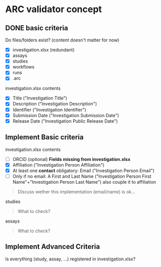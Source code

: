 # ARC validator concept

## DONE basic criteria

Do files/folders exist? (content doesn't matter for now)

- [x] investigation.xlsx (redundant)
- [x] assays
- [x] studies
- [x] workflows
- [x] runs
- [x] .arc

investigation.xlsx contents

- [x] Title ("Investigation Title")
- [x] Description ("Investigation Description")
- [x] Identifier ("Investigation Identifier")
- [x] Submission Date ("Investigation Submission Date")
- [x] Release Date ("Investigation Public Release Date")

## Implement Basic criteria

investigation.xlsx contents

- [ ] ORCID (optional) **Fields missing from investigation.xlsx**
- [x] Affiliation ("Investigation Person Affiliation")
- [x] At least one **contact** obligatory: Email ("Investigation Person Email") 
- [ ] Only if no email: A First and Last Name ("Investigation Person First Name"+"Investigation Person Last Name") also couple it to affiliation

> Discuss wether this implementation (email/name) is ok...

studies

> What to check?

assays

> What to check?

## Implement Advanced Criteria

Is everything (study, assay, ...) registered in investigation.xlsx?
